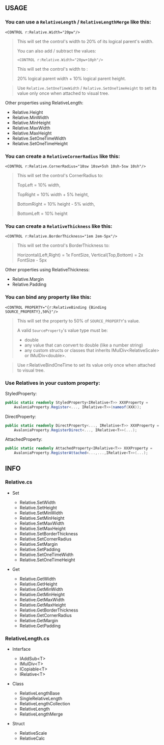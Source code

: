## USAGE

### You can use a `RelativeLength` / `RelativeLengthMerge` like this:

```xaml
<CONTROL r:Relative.Width="20pw"/>
```

> This will set the control's width to 20% of its logical parent's width.
>
> You can also add / subtract the values:
> ```xaml
> <CONTROL r:Relative.Width="20pw+10ph"/>
> ```
>
> This will set the control's width to :
>
> 20% logical parent width + 10% logical parent height.

> Use `Relative.SetOneTimeWidth` / `Relative.SetOneTimeHeight` to set its value only once when attached to visual tree.

Other properties using RelativeLength:

- Relative.Height
- Relative.MinWidth
- Relative.MinHeight
- Relative.MaxWidth
- Relative.MaxHeight
- Relative.SetOneTimeWidth
- Relative.SetOneTimeHeight

### You can create a `RelativeCornerRadius` like this:

```xaml
<CONTROL r:Relative.CornerRadius="10sw 10sw+5sh 10sh-5sw 10sh"/>
```

> This will set the control's CornerRadius to:
>
> TopLeft = 10% width,
>
> TopRight = 10% width + 5% height,
>
> BottomRight = 10% height - 5% width,
>
> BottomLeft = 10% height

### You can create a `RelativeThickness` like this:

```xaml
<CONTROL r:Relative.BorderThickness="1em 2em-5px"/>
```

> This will set the control's BorderThickness to:
>
> Horizontal(Left,Right) = 1x FontSize,
> Vertical(Top,Bottom) = 2x FontSize - 5px

Other properties using RelativeThickness:

- Relative.Margin
- Relative.Padding

### You can bind any property like this:

```xaml
<CONTROL PROPERTY="{r:RelativeBinding {Binding SOURCE_PROPERTY},50%}"/>
```

> This will set the property to 50% of `SOURCE_PROPERTY`'s value.
>
> A valid `SourceProperty`'s value type must be:
> - double
> - any value that can convert to double (like a number string)
> - any custom structs or classes that inherits IMulDiv\<RelativeScale\> or IMulDiv\<double\>.

> Use r:RelativeBindOneTime to set its value only once when attached to visual tree.

### Use Relatives in your custom property:

StyledProperty:

```csharp
public static readonly StyledProperty<IRelative<T>> XXXProperty = 
    AvaloniaProperty.Register<..., IRelative<T>>(nameof(XXX));
```

DirectProperty:

```csharp
public static readonly DirectProperty<..., IRelative<T>> XXXProperty = 
    AvaloniaProperty.RegisterDirect<..., IRelative<T>>(...);
```

AttachedProperty:

```csharp
public static readonly AttachedProperty<IRelative<T>> XXXProperty = 
    AvaloniaProperty.RegisterAttached<...,...,IRelative<T>>(...);
```

## INFO

### Relative.cs

- Set

    - Relative.SetWidth
    - Relative.SetHeight
    - Relative.SetMinWidth
    - Relative.SetMinHeight
    - Relative.SetMaxWidth
    - Relative.SetMaxHeight
    - Relative.SetBorderThickness
    - Relative.SetCornerRadius
    - Relative.SetMargin
    - Relative.SetPadding
    - Relative.SetOneTimeWidth
    - Relative.SetOneTimeHeight

- Get

    - Relative.GetWidth
    - Relative.GetHeight
    - Relative.GetMinWidth
    - Relative.GetMinHeight
    - Relative.GetMaxWidth
    - Relative.GetMaxHeight
    - Relative.GetBorderThickness
    - Relative.GetCornerRadius
    - Relative.GetMargin
    - Relative.GetPadding

### RelativeLength.cs

- Interface

    - IAddSub\<T\>
    - IMulDiv\<T\>
    - ICopiable\<T\>
    - IRelative\<T\>

- Class

    - RelativeLengthBase
    - SingleRelativeLength
    - RelativeLengthCollection
    - RelativeLength
    - RelativeLengthMerge

- Struct

    - RelativeScale
    - RelativeCalc

